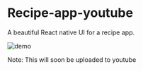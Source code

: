 # Recipe-app-youtube

A beautiful React native UI for a recipe app.

![demo](./demo.gif)

Note: This will soon be uploaded to youtube
